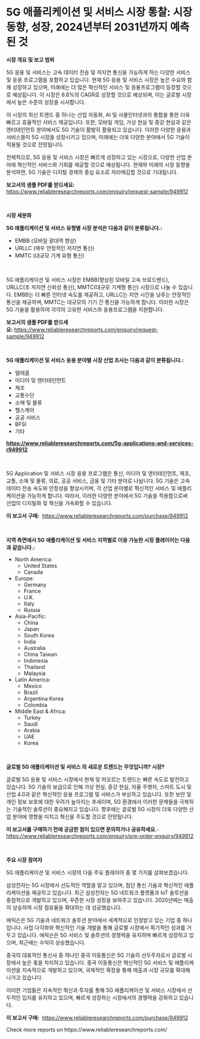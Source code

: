 <p><h1>5G 애플리케이션 및 서비스 시장 통찰: 시장 동향, 성장, 2024년부터 2031년까지 예측된 것</h1></p><p><strong>시장 개요 및 보고 범위</strong></p>
<p><p>5G 응용 및 서비스는 고속 데이터 전송 및 저지연 통신을 가능하게 하는 다양한 서비스 및 응용 프로그램을 포함하고 있습니다. 현재 5G 응용 및 서비스 시장은 높은 수요와 함께 성장하고 있으며, 미래에는 더 많은 혁신적인 서비스 및 응용프로그램이 등장할 것으로 예상됩니다. 이 시장은 6.6%의 CAGR로 성장할 것으로 예상되며, 이는 글로벌 시장에서 높은 수준의 성장을 시사합니다. </p><p>이 시장의 최신 트렌드 중 하나는 산업 자동화, AI 및 사물인터넷과의 통합을 통한 더욱 빠르고 효율적인 서비스 제공입니다. 또한, 모바일 게임, 가상 현실 및 증강 현실과 같은 엔터테인먼트 분야에서도 5G 기술이 활발히 활용되고 있습니다. 이러한 다양한 응용과 서비스들이 5G 시장을 성장시키고 있으며, 미래에는 더욱 다양한 분야에서 5G 기술이 적용될 것으로 전망됩니다.</p><p>전체적으로, 5G 응용 및 서비스 시장은 빠르게 성장하고 있는 시장으로, 다양한 산업 분야에 혁신적인 서비스와 기회를 제공할 것으로 예상됩니다. 현재와 미래의 시장 동향을 분석하면, 5G 기술은 디지털 경제의 중심 요소로 자리매김할 것으로 기대됩니다.</p></p>
<p><strong>보고서의 샘플 PDF를 받으세요:</strong> <a href="https://www.reliableresearchreports.com/enquiry/request-sample/949912">https://www.reliableresearchreports.com/enquiry/request-sample/949912</a></p>
<p>&nbsp;</p>
<p><strong>시장 세분화</strong></p>
<p><strong>5G 애플리케이션 및 서비스 유형별 시장 분석은 다음과 같이 분류됩니다.:</strong></p>
<p><ul><li>EMBB (모바일 광대역 향상)</li><li>URLLC (매우 안정적인 저지연 통신)</li><li>MMTC (대규모 기계 유형 통신)</li></ul></p>
<p>&nbsp;</p>
<p><p>5G 애플리케이션 및 서비스 시장은 EMBB(향상된 모바일 고속 브로드밴드), URLLC(초 저지연 신뢰성 통신), MMTC(대규모 기계형 통신) 시장으로 나눌 수 있습니다. EMBB는 더 빠른 인터넷 속도를 제공하고, URLLC는 지연 시간을 낮추는 안정적인 통신을 제공하며, MMTC는 대규모의 기기 간 통신을 가능하게 합니다. 이러한 시장은 5G 기술을 활용하여 각각의 고유한 서비스와 응용프로그램을 지원합니다.</p></p>
<p><strong>보고서의 샘플 PDF를 받으세요:</strong>&nbsp;<a href="https://www.reliableresearchreports.com/enquiry/request-sample/949912">https://www.reliableresearchreports.com/enquiry/request-sample/949912</a></p>
<p>&nbsp;</p>
<p><strong> 5G 애플리케이션 및 서비스 응용 분야별 시장 산업 조사는 다음과 같이 분류됩니다.:</strong></p>
<p><ul><li>텔레콤</li><li>미디어 및 엔터테인먼트</li><li>제조</li><li>교통수단</li><li>소매 및 물류</li><li>헬스케어</li><li>공공 서비스</li><li>BFSI</li><li>기타</li></ul></p>
<p><strong><a href="https://www.reliableresearchreports.com/5g-applications-and-services-r949912">https://www.reliableresearchreports.com/5g-applications-and-services-r949912</a></strong></p>
<p>&nbsp;</p>
<p><p>5G Application 및 서비스 시장 응용 프로그램은 통신, 미디어 및 엔터테인먼트, 제조, 교통, 소매 및 물류, 의료, 공공 서비스, 금융 및 기타 분야로 나뉩니다. 5G 기술은 고속 데이터 전송 속도와 안정성을 향상시키며, 각 산업 분야별로 혁신적인 서비스 및 애플리케이션을 가능하게 합니다. 따라서, 이러한 다양한 분야에서 5G 기술을 적용함으로써 산업의 디지털화 및 혁신을 가속화할 수 있습니다.</p></p>
<p><strong>이 보고서 구매:</strong>&nbsp; <a href="https://www.reliableresearchreports.com/purchase/949912">https://www.reliableresearchreports.com/purchase/949912</a></p>
<p>&nbsp;</p>
<p><strong>지역 측면에서 5G 애플리케이션 및 서비스 지역별로 이용 가능한 시장 플레이어는 다음과 같습니다.:</strong></p>
<p><ul>
    <li>
        North America:
        <ul>
            <li>United States</li>
            <li>Canada</li>
        </ul>
    </li>
    <li>
        Europe:
        <ul>
            <li>Germany</li>
            <li>France</li>
            <li>U.K.</li>
            <li>Italy</li>
            <li>Russia</li>
        </ul>
    </li>
    <li>
        Asia-Pacific:
        <ul>
            <li>China</li>
            <li>Japan</li>
            <li>South Korea</li>
            <li>India</li>
            <li>Australia</li>
            <li>China Taiwan</li>
            <li>Indonesia</li>
            <li>Thailand</li>
            <li>Malaysia</li>
        </ul>
    </li>
    <li>
        Latin America:
        <ul>
            <li>Mexico</li>
            <li>Brazil</li>
            <li>Argentina Korea</li>
            <li>Colombia</li>
        </ul>
    </li>
    <li>
        Middle East & Africa:
        <ul>
            <li>Turkey</li>
            <li>Saudi</li>
            <li>Arabia</li>
            <li>UAE</li>
            <li>Korea</li>
        </ul>
    </li>
    </ul></p>
<p>&nbsp;</p>
<p><strong>글로벌 5G 애플리케이션 및 서비스 의 새로운 트렌드는 무엇입니까? 시장?</strong></p>
<p><p>글로벌 5G 응용 및 서비스 시장에서 현재 및 떠오르는 트렌드는 빠른 속도로 발전하고 있습니다. 5G 기술의 보급으로 인해 가상 현실, 증강 현실, 자율 주행차, 스마트 도시 및 산업 4.0과 같은 혁신적인 응용 프로그램 및 서비스가 부상하고 있습니다. 또한 보안 및 개인 정보 보호에 대한 우려가 높아지는 추세이며, 5G 환경에서 이러한 문제들을 극복하는 기술적인 솔루션이 중요해지고 있습니다. 향후에는 글로벌 5G 시장이 더욱 다양한 산업 분야에 영향을 미치고 혁신을 주도할 것으로 전망됩니다.</p></p>
<p><strong>이 보고서를 구매하기 전에 궁금한 점이 있으면 문의하거나 공유하세요.</strong>- <a href="https://www.reliableresearchreports.com/enquiry/pre-order-enquiry/949912">https://www.reliableresearchreports.com/enquiry/pre-order-enquiry/949912</a></p>
<p>&nbsp;</p>
<p><strong>주요 시장 참여자</strong></p>
<p><p>5G 애플리케이션 및 서비스 시장의 다음 주요 플레이어 중 몇 가지를 살펴보겠습니다.</p><p>삼성전자는 5G 시장에서 선도적인 역할을 맡고 있으며, 첨단 통신 기술과 혁신적인 애플리케이션을 제공하고 있습니다. 최근 삼성전자는 5G 네트워크 플랫폼과 IoT 솔루션을 중점적으로 개발하고 있으며, 꾸준한 시장 성장을 보여주고 있습니다. 2020년에는 매출이 상승하여 시장 점유율을 확대하는 데 성공했습니다.</p><p>에릭슨은 5G 기술과 네트워크 솔루션 분야에서 세계적으로 인정받고 있는 기업 중 하나입니다. 사업 다각화와 혁신적인 기술 개발을 통해 글로벌 시장에서 획기적인 성과를 거두고 있습니다. 에릭슨은 5G 서비스 및 솔루션의 경쟁력을 유지하며 빠르게 성장하고 있으며, 최근에는 수익이 상승했습니다.</p><p>중국의 대표적인 통신사 중 하나인 중국 이동통신은 5G 기술의 선두주자로서 글로벌 시장에서 높은 몫을 차지하고 있습니다. 중국 이동통신은 혁신적인 5G 서비스 및 애플리케이션을 지속적으로 개발하고 있으며, 국제적인 확장을 통해 매출과 시장 규모를 확대해 나가고 있습니다.</p><p>이러한 기업들은 지속적인 혁신과 투자를 통해 5G 애플리케이션 및 서비스 시장에서 선두적인 입지를 유지하고 있으며, 빠르게 성장하는 시장에서의 경쟁력을 강화하고 있습니다.</p></p>
<p><strong>이 보고서 구매:</strong>&nbsp;&nbsp;<a href="https://www.reliableresearchreports.com/purchase/949912">https://www.reliableresearchreports.com/purchase/949912</a></p>
<p>Check more reports on https://www.reliableresearchreports.com/</p>